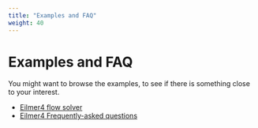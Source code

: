 ```yaml
---
title: "Examples and FAQ"
weight: 40
---
```


# Examples and FAQ
You might want to browse the examples, to see if there is something close to your interest.

- [Eilmer4 flow solver](/html/eilmer-catalog-of-examples.html)
- [Eilmer4 Frequently-asked questions](/html/eilmer-faq.html)

